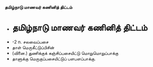 **தமிழ்நாடு மாணவர் கணினித் திட்டம்**
- # தமிழ்நாடு மாணவர் கணினித் திட்டம்
- -2 n. சலவைப்பசை
- தாள் மெருகீட்டுப்பிசின்
- (வினை.) துணிக்குக் கஞ்சிப்பசையிட்டு மொறுமொறுப்பாக்கு
- தாளுக்கு மெருகுப்பசையிட்டுப் பளபளப்பாக்கு.


